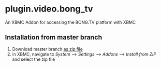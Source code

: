 plugin.video.bong_tv
====================

An XBMC Addon for accessing the BONG.TV platform with XBMC

Installation from master branch
-------------------------------

1. Download master branch [as zip file](https://github.com/cmaugg/plugin.video.bong_tv/archive/master.zip)
2. In XBMC, navigate to *System* --> *Settings* --> *Addons* --> *Install from ZIP* and select the zip file

